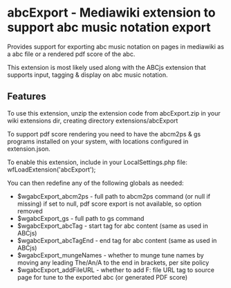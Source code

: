 # abcExport - Mediawiki extension to support abc music notation export

Provides support for exporting abc music notation on pages in mediawiki
as a abc file or a rendered pdf score of the abc.

This extension is most likely used along with the ABCjs extension
that supports input, tagging & display on abc music notation.

## Features

To use this extension, unzip the extension code from abcExport.zip 
in your wiki extensions dir, creating directory extensions/abcExport

To support pdf score rendering you need to have the abcm2ps & gs
programs installed on your system, with locations configured in
extension.json.

To enable this extension, include in your LocalSettings.php file:
wfLoadExtension('abcExport');

You can then redefine any of the following globals as needed:

* $wgabcExport_abcm2ps - full path to abcm2ps command (or null if missing)
  if set to null, pdf score export is not available, so option removed
* $wgabcExport_gs - full path to gs command
* $wgabcExport_abcTag - start tag for abc content (same as used in ABCjs)
* $wgabcExport_abcTagEnd - end tag for abc content (same as used in ABCjs)
* $wgabcExport_mungeNames - whether to munge tune names by moving any
  leading The/An/A to the end in brackets, per site policy
* $wgabcExport_addFileURL - whether to add F: file URL tag to source page for
  tune to the exported abc (or generated PDF score)

